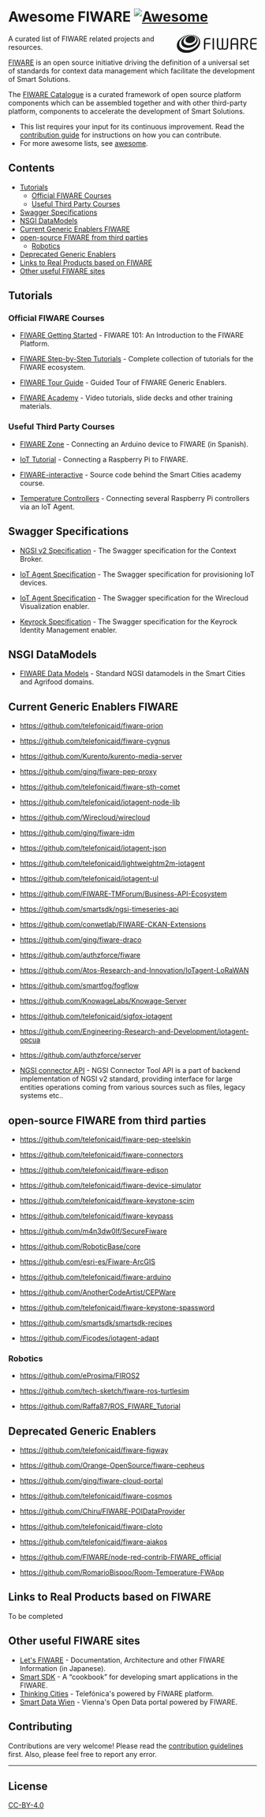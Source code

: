 # Awesome FIWARE [![Awesome](https://awesome.re/badge.svg)](https://awesome.re)

[<img src="logo.png" align="right" width="162">](https://www.fiware.org/)

A curated list of FIWARE related projects and resources.

[FIWARE](https://www.fiware.org/) is an open source initiative driving the definition of a universal set of standards
for context data management which facilitate the development of Smart Solutions.

The [FIWARE Catalogue](https://github.com/FIWARE/catalogue) is a curated framework of open source platform components
which can be assembled together and with other third-party platform, components to accelerate the development of Smart
Solutions.

-   This list requires your input for its continuous improvement. Read the [contribution guide](contributing.md) for
    instructions on how you can contribute.
-   For more awesome lists, see [awesome](https://github.com/sindresorhus/awesome).

## Contents

-   [Tutorials](#tutorials)
    -   [Official FIWARE Courses](#official-fiware-courses)
    -   [Useful Third Party Courses](#useful-third-party-courses)
-   [Swagger Specifications](#swagger-specifications)
-   [NSGI DataModels](#nsgi-datamodels)
-   [Current Generic Enablers FIWARE](#current-generic-enablers-fiware)
-   [open-source FIWARE from third parties](#open-source-fiware-from-third-parties)
    -   [Robotics](#robotics)
-   [Deprecated Generic Enablers](#deprecated-generic-enablers)
-   [Links to Real Products based on FIWARE](#links-to-real-products-based-on-fiware)
-   [Other useful FIWARE sites](#other-useful-fiware-sites)

## Tutorials

### Official FIWARE Courses

-   [FIWARE Getting Started](https://github.com/FIWARE/tutorials.Getting-Started) - FIWARE 101: An Introduction to the
    FIWARE Platform.
-   [FIWARE Step-by-Step Tutorials](https://fiware-tutorials.readthedocs.io/en/latest/) - Complete collection of
    tutorials for the FIWARE ecosystem.

-   [FIWARE Tour Guide](https://fiwaretourguide.readthedocs.io/en/latest/) - Guided Tour of FIWARE Generic Enablers.

-   [FIWARE Academy](https://github.com/FIWARE/academy) - Video tutorials, slide decks and other training materials.

### Useful Third Party Courses

-   [FIWARE Zone](https://github.com/FIWAREZone/IoT_Course) - Connecting an Arduino device to FIWARE (in Spanish).

-   [IoT Tutorial](https://github.com/rahul606/FIWARE-IoT-Tutorial) - Connecting a Raspberry Pi to FIWARE.

-   [FIWARE-interactive](https://github.com/GernotBoege/FIWARE-interactive) - Source code behind the Smart Cities
    academy course.

-   [Temperature Controllers](https://github.com/jmcanterafonseca/fiware-examples) - Connecting several Raspberry Pi
    controllers via an IoT Agent.

## Swagger Specifications

-   [NGSI v2 Specification](https://swagger.lab.fiware.org/?url=https://raw.githubusercontent.com/Fiware/specifications/master/OpenAPI/ngsiv2/ngsiv2-openapi.json) -
    The Swagger specification for the Context Broker.

-   [IoT Agent Specification](https://swagger.lab.fiware.org/?url=https://raw.githubusercontent.com/Fiware/specifications/master/OpenAPI/iot.IoTagent-node-lib/IoTagent-node-lib-openapi.json) -
    The Swagger specification for provisioning IoT devices.

-   [IoT Agent Specification](https://swagger.lab.fiware.org/?url=https://raw.githubusercontent.com/Fiware/specifications/master/OpenAPI/apps.Wirecloud/Wirecloud-openapi.json) -
    The Swagger specification for the Wirecloud Visualization enabler.

-   [Keyrock Specification](https://swagger.lab.fiware.org/?url=https://raw.githubusercontent.com/Fiware/specifications/master/OpenAPI/security.Idm/Idm-openapi.json) -
    The Swagger specification for the Keyrock Identity Management enabler.

## NSGI DataModels

-   [FIWARE Data Models](https://github.com/FIWARE/dataModels) - Standard NGSI datamodels in the Smart Cities and
    Agrifood domains.

## Current Generic Enablers FIWARE

-   https://github.com/telefonicaid/fiware-orion

-   https://github.com/telefonicaid/fiware-cygnus

-   https://github.com/Kurento/kurento-media-server

-   https://github.com/ging/fiware-pep-proxy

-   https://github.com/telefonicaid/fiware-sth-comet

-   https://github.com/telefonicaid/iotagent-node-lib

-   https://github.com/Wirecloud/wirecloud

-   https://github.com/ging/fiware-idm

-   https://github.com/telefonicaid/iotagent-json

-   https://github.com/telefonicaid/lightweightm2m-iotagent

-   https://github.com/telefonicaid/iotagent-ul

-   https://github.com/FIWARE-TMForum/Business-API-Ecosystem

-   https://github.com/smartsdk/ngsi-timeseries-api

-   https://github.com/conwetlab/FIWARE-CKAN-Extensions

-   https://github.com/ging/fiware-draco

-   https://github.com/authzforce/fiware

-   https://github.com/Atos-Research-and-Innovation/IoTagent-LoRaWAN

-   https://github.com/smartfog/fogflow

-   https://github.com/KnowageLabs/Knowage-Server

-   https://github.com/telefonicaid/sigfox-iotagent

-   https://github.com/Engineering-Research-and-Development/iotagent-opcua

-   https://github.com/authzforce/server

-   [NGSI connector API](http://dev.waste4think.eu/waste4think/NgsiConnector) - NGSI Connector Tool API is a part of      backend implementation of NGSI v2 standard, providing interface for large entities operations coming from            various sources such as files, legacy systems etc..

## open-source FIWARE from third parties

-   https://github.com/telefonicaid/fiware-pep-steelskin

-   https://github.com/telefonicaid/fiware-connectors

-   https://github.com/telefonicaid/fiware-edison

-   https://github.com/telefonicaid/fiware-device-simulator

-   https://github.com/telefonicaid/fiware-keystone-scim

-   https://github.com/telefonicaid/fiware-keypass

-   https://github.com/m4n3dw0lf/SecureFiware

-   https://github.com/RoboticBase/core

-   https://github.com/esri-es/Fiware-ArcGIS

-   https://github.com/telefonicaid/fiware-arduino

-   https://github.com/AnotherCodeArtist/CEPWare

-   https://github.com/telefonicaid/fiware-keystone-spassword

-   https://github.com/smartsdk/smartsdk-recipes

-   https://github.com/Ficodes/iotagent-adapt

### Robotics

-   https://github.com/eProsima/FIROS2

-   https://github.com/tech-sketch/fiware-ros-turtlesim

-   https://github.com/Raffa87/ROS_FIWARE_Tutorial

## Deprecated Generic Enablers

-   https://github.com/telefonicaid/fiware-figway

-   https://github.com/Orange-OpenSource/fiware-cepheus

-   https://github.com/ging/fiware-cloud-portal

-   https://github.com/telefonicaid/fiware-cosmos

-   https://github.com/Chiru/FIWARE-POIDataProvider

-   https://github.com/telefonicaid/fiware-cloto

-   https://github.com/telefonicaid/fiware-aiakos

-   https://github.com/FIWARE/node-red-contrib-FIWARE_official

-   https://github.com/RomarioBispoo/Room-Temperature-FWApp

## Links to Real Products based on FIWARE

To be completed

## Other useful FIWARE sites

-   [Let's FIWARE](https://www.letsfiware.jp/) - Documentation, Architecture and other FIWARE Information (in Japanese).
-   [Smart SDK](https://www.smartsdk.eu/) - A “cookbook” for developing smart applications in the FIWARE.
-   [Thinking Cities](https://thinking-cities.readthedocs.io/en/latest/) - Telefónica's powered by FIWARE platform.
-   [Smart Data Wien](https://smartdata.wien/) - Vienna's Open Data portal powered by FIWARE.

## Contributing

Contributions are very welcome! Please read the [contribution guidelines](CONTRIBUTING.md) first. Also, please feel free
to report any error.

---

## License

[CC-BY-4.0](LICENSE)
